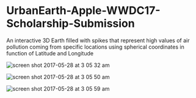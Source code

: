 # UrbanEarth-Apple-WWDC17-Scholarship-Submission
An interactive 3D Earth filled with spikes that represent high values of air pollution coming from specific locations using spherical coordinates in function of Latitude and Longitude

![screen shot 2017-05-28 at 3 05 32 am](https://cloud.githubusercontent.com/assets/20921475/26525048/bf22a8a6-4352-11e7-826f-7c6bd1258856.png)

![screen shot 2017-05-28 at 3 05 50 am](https://cloud.githubusercontent.com/assets/20921475/26525053/0b3ee3bc-4353-11e7-94ba-d8d045ec324a.png)

![screen shot 2017-05-28 at 3 05 59 am](https://cloud.githubusercontent.com/assets/20921475/26525055/2943ef6a-4353-11e7-84c2-eb701323bd02.png)
